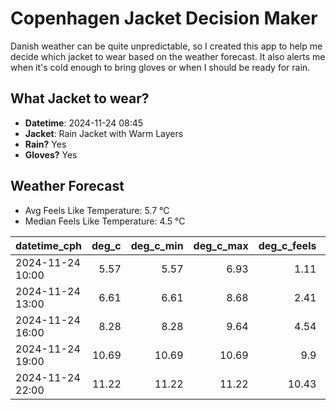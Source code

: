 
# Copenhagen Jacket Decision Maker

Danish weather can be quite unpredictable, so I created this app to help me decide which jacket to wear based on the weather forecast. 
It also alerts me when it's cold enough to bring gloves or when I should be ready for rain.

## What Jacket to wear?

- **Datetime**: 2024-11-24 08:45
- **Jacket**: Rain Jacket with Warm Layers
- **Rain?** Yes
- **Gloves?** Yes

## Weather Forecast
- Avg Feels Like Temperature: 5.7 °C
- Median Feels Like Temperature: 4.5 °C

| datetime_cph     |   deg_c |   deg_c_min |   deg_c_max |   deg_c_feels | weather   | wind   | rain   |
|:-----------------|--------:|------------:|------------:|--------------:|:----------|:-------|:-------|
| 2024-11-24 10:00 |    5.57 |        5.57 |        6.93 |          1.11 | Rain      | High   | Medium |
| 2024-11-24 13:00 |    6.61 |        6.61 |        8.68 |          2.41 | Rain      | High   | Medium |
| 2024-11-24 16:00 |    8.28 |        8.28 |        9.64 |          4.54 | Clouds    | High   | None   |
| 2024-11-24 19:00 |   10.69 |       10.69 |       10.69 |          9.9  | Clouds    | High   | None   |
| 2024-11-24 22:00 |   11.22 |       11.22 |       11.22 |         10.43 | Clouds    | High   | None   |
        